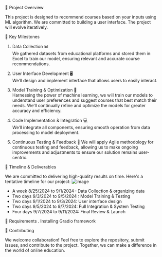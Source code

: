 🚀 Project Overview

This project is designed to recommend courses based on your inputs using ML algorithm. We are committed to building a user interface. The project will evolve iteratively.

 🌟 Key Milestones

1. Data Collection 📊  
   We gathered datasets from educational platforms and stored them in Excel to train our model, ensuring relevant and accurate course recommendations.

2. User Interface Development 🖥  
   We'll design and implement interface that allows users to easily interact.

3. Model Training & Optimization 🤖  
   Harnessing the power of machine learning, we will train our models to understand user preferences and suggest courses that best match their needs. We'll continually refine and optimize the models for greater accuracy and efficiency.

4. Code Implementation & Integration 💻  
   We'll integrate all components, ensuring smooth operation from data processing to model deployment.

5. Continuous Testing & Feedback 🔄
   We will apply Agile methodology for continuous testing and feedback, allowing us to make ongoing improvements and adjustments to ensure our solution remains user-centric.

📅 Timeline & Deliverables

We are committed to delivering high-quality results on time. Here's a tentative timeline for our project:
![image](https://github.com/user-attachments/assets/b8141b91-c4a7-49af-bebb-a0b5d54ac4cb)

-  A week 8/25/2024 to 9/1/2024 : Data Collection & organizing data
-  Two days 9/3/2024 to 9/5/2024 : Model Training & Testing
-  Two days 9/1/2024 to 9/3/2024: User interface design
-  Two days 9/5/2024 to 9/7/2024: Full Integration & System Testing
-  Four days 9/7/2024 to 9/11/2024: Final Review & Launch

📍 Requirements 
       . Installing Gradio framework

🤝 Contributing

We welcome collaboration! Feel free to explore the repository, submit issues, and contribute to the project. Together, we can make a difference in the world of online education.
